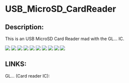 # USB_MicroSD_CardReader

## Description:
This is an USB MicroSD Card Reader mad with the GL... IC.



<img src="https://github.com/Tonikiller10000/USB-MicroSD_CardReader/blob/main/SD_Card_Pictures/2.png">
<img src="https://github.com/Tonikiller10000/USB-MicroSD_CardReader/blob/main/SD_Card_Pictures/2v.png">
<img src="https://github.com/Tonikiller10000/USB-MicroSD_CardReader/blob/main/SD_Card_Pictures/b.png">
<img src="https://github.com/Tonikiller10000/USB-MicroSD_CardReader/blob/main/SD_Card_Pictures/jlc.jpg">
<img src="https://github.com/Tonikiller10000/USB-MicroSD_CardReader/blob/main/SD_Card_Pictures/p.png">
<img src="https://github.com/Tonikiller10000/USB-MicroSD_CardReader/blob/main/SD_Card_Pictures/s.png">
<img src="https://github.com/Tonikiller10000/USB-MicroSD_CardReader/blob/main/SD_Card_Pictures/sch.png">
<img src="https://github.com/Tonikiller10000/USB-MicroSD_CardReader/blob/main/SD_Card_Pictures/v1.jpg">
<img src="https://github.com/Tonikiller10000/USB-MicroSD_CardReader/blob/main/SD_Card_Pictures/v2.jpg">
<img src="https://github.com/Tonikiller10000/USB-MicroSD_CardReader/blob/main/SD_Card_Pictures/z.jpg">







## LINKS:
GL... (Card reader IC):

